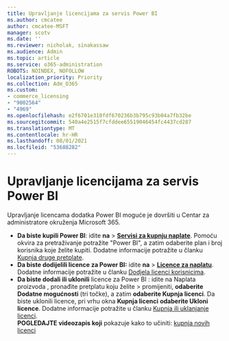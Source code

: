 ```yaml
---
title: Upravljanje licencijama za servis Power BI
ms.author: cmcatee
author: cmcatee-MSFT
manager: scotv
ms.date: ''
ms.reviewer: nicholak, sinakassaw
ms.audience: Admin
ms.topic: article
ms.service: o365-administration
ROBOTS: NOINDEX, NOFOLLOW
localization_priority: Priority
ms.collection: Adm_O365
ms.custom:
- commerce_licensing
- "9002564"
- "4969"
ms.openlocfilehash: e2f6701e310fdf670236b3b795c93b04a7fb32be
ms.sourcegitcommit: 540a4e2515f7cfddee65519046454fc4437cd287
ms.translationtype: MT
ms.contentlocale: hr-HR
ms.lasthandoff: 08/01/2021
ms.locfileid: "53688282"
---
```

# <a name="power-bi-license-management"></a>Upravljanje licencijama za servis Power BI

Upravljanje licencama dodatka Power BI moguće je dovršiti u Centar za administratore okruženja Microsoft 365.

- **Da biste kupili Power BI**: idite **na** \> **[Servisi za kupnju naplate](https://go.microsoft.com/fwlink/p/?linkid=868433)**. Pomoću okvira za pretraživanje potražite "Power BI", a zatim odaberite plan i broj korisnika koje želite kupiti. Dodatne informacije potražite u članku [Kupnja druge pretplate](/microsoft-365/commerce/try-or-buy-microsoft-365#buy-a-different-subscription).
- **Da biste dodijelili licence za Power BI:** idite **na**  >  **[Licence za naplatu](https://go.microsoft.com/fwlink/p/?linkid=842264)**. Dodatne informacije potražite u članku [Dodjela licenci korisnicima](/microsoft-365/admin/manage/assign-licenses-to-users).
- **Da biste dodali ili uklonili** licence za Power BI : idite na Naplata proizvoda , pronađite pretplatu koju želite  >  **[](https://go.microsoft.com/fwlink/p/?linkid=842054)** promijeniti, **odaberite Dodatne mogućnosti** (tri točke), a zatim **odaberite Kupnja licenci**. Da biste uklonili licence, pri vrhu okna **Kupnja licenci** **odaberite Ukloni licence**. Dodatne informacije potražite u članku [Kupnja ili uklanjanje licenci](/microsoft-365/commerce/licenses/buy-licenses).\
**POGLEDAJTE videozapis koji** pokazuje kako to učiniti: [kupnja novih licenci](https://go.microsoft.com/fwlink/p/?linkid=2154857)